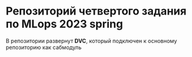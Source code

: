 # Репозиторий четвертого задания по MLops 2023 spring

В репозитории развернут **DVC**, который подключен к основному репозиторию как сабмодуль